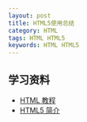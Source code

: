 ```yaml
---
layout: post
title: HTML5使用总结
category: HTML
tags: HTML HTML5
keywords: HTML HTML5
---
```


## 学习资料
* [HTML 教程](http://www.runoob.com/html/html-tutorial.html)
* [HTML5 简介](http://www.runoob.com/html/html5-intro.html)